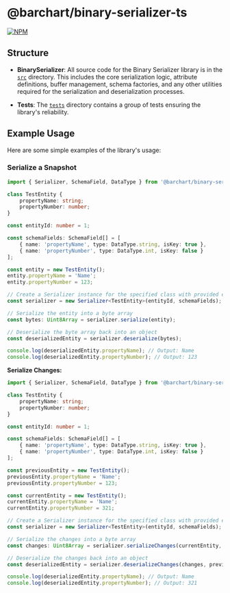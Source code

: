 # @barchart/binary-serializer-ts

[![NPM](https://img.shields.io/npm/v/@barchart/binary-serializer-ts)](https://www.npmjs.com/package/@barchart/binary-serializer-ts)

## Structure

- **BinarySerializer**: All source code for the Binary Serializer library is in the [`src`](./src) directory. This includes the core serialization logic, attribute definitions, buffer management, schema factories, and any other utilities required for the serialization and deserialization processes.

- **Tests**: The [`tests`](./tests) directory contains a group of tests ensuring the library's reliability.

## Example Usage

Here are some simple examples of the library's usage:

### Serialize a Snapshot

```typescript
import { Serializer, SchemaField, DataType } from '@barchart/binary-serializer-ts';

class TestEntity {
    propertyName: string;
    propertyNumber: number;
}

const entityId: number = 1;

const schemaFields: SchemaField[] = [
    { name: 'propertyName', type: DataType.string, isKey: true },
    { name: 'propertyNumber', type: DataType.int, isKey: false }
];

const entity = new TestEntity();
entity.propertyName = 'Name';
entity.propertyNumber = 123;

// Create a Serializer instance for the specified class with provided entity id and schema fields
const serializer = new Serializer<TestEntity>(entityId, schemaFields);

// Serialize the entity into a byte array
const bytes: Uint8Array = serializer.serialize(entity);

// Deserialize the byte array back into an object
const deserializedEntity = serializer.deserialize(bytes);

console.log(deserializedEntity.propertyName); // Output: Name
console.log(deserializedEntity.propertyNumber); // Output: 123
```

**Serialize Changes:**

```typescript
import { Serializer, SchemaField, DataType } from '@barchart/binary-serializer-ts';

class TestEntity {
    propertyName: string;
    propertyNumber: number;
}

const entityId: number = 1;

const schemaFields: SchemaField[] = [
    { name: 'propertyName', type: DataType.string, isKey: true },
    { name: 'propertyNumber', type: DataType.int, isKey: false }
];

const previousEntity = new TestEntity();
previousEntity.propertyName = 'Name';
previousEntity.propertyNumber = 123;

const currentEntity = new TestEntity();
currentEntity.propertyName = 'Name';
currentEntity.propertyNumber = 321;

// Create a Serializer instance for the specified class with provided entity id and schema fields
const serializer = new Serializer<TestEntity>(entityId, schemaFields);

// Serialize the changes into a byte array
const changes: Uint8Array = serializer.serializeChanges(currentEntity, previousEntity);

// Deserialize the changes back into an object
const deserializedEntity = serializer.deserializeChanges(changes, previousEntity);

console.log(deserializedEntity.propertyName); // Output: Name
console.log(deserializedEntity.propertyNumber); // Output: 321
```